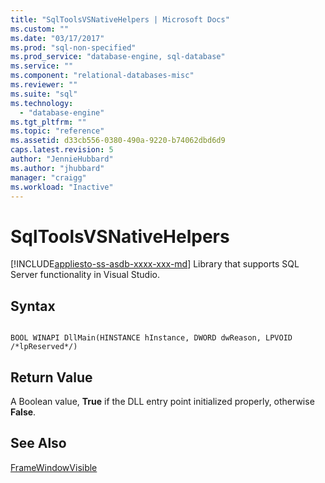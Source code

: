 ```yaml
---
title: "SqlToolsVSNativeHelpers | Microsoft Docs"
ms.custom: ""
ms.date: "03/17/2017"
ms.prod: "sql-non-specified"
ms.prod_service: "database-engine, sql-database"
ms.service: ""
ms.component: "relational-databases-misc"
ms.reviewer: ""
ms.suite: "sql"
ms.technology: 
  - "database-engine"
ms.tgt_pltfrm: ""
ms.topic: "reference"
ms.assetid: d33cb556-0380-490a-9220-b74062dbd6d9
caps.latest.revision: 5
author: "JennieHubbard"
ms.author: "jhubbard"
manager: "craigg"
ms.workload: "Inactive"
---
```

# SqlToolsVSNativeHelpers
[!INCLUDE[appliesto-ss-asdb-xxxx-xxx-md](../includes/appliesto-ss-asdb-xxxx-xxx-md.md)]
  Library that supports SQL Server functionality in Visual Studio.  
  
## Syntax  
  
```  
  
BOOL WINAPI DllMain(HINSTANCE hInstance, DWORD dwReason, LPVOID /*lpReserved*/)  
```  
  
## Return Value  
 A Boolean value, **True** if the DLL entry point initialized properly, otherwise **False**.  
  
## See Also  
 [FrameWindowVisible](../relational-databases/sqltoolsvsnativehelpers-framewindowvisible.md)  
  
  
